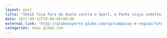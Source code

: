 ```yaml
---
layout: post
title: "Sheik fica fora do duelo contra o Sport, e Ponte viaja indefinida para o Recife"
date: 2017-09-12T19:00:05+00:00
external_link: "http://globoesporte.globo.com/sp/campinas-e-regiao/futebol/times/ponte-preta/noticia/sheik-fica-fora-do-duelo-contra-o-sport-e-ponte-viaja-indefinida-para-o-recife.ghtml"
categories: news globo.com
---
```

